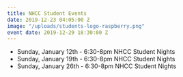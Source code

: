 ```yaml
---
title: NHCC Student Events
date: 2019-12-23 04:05:00 Z
image: "/uploads/students-logo-raspberry.png"
event date: 2019-12-29 18:30:00 Z
---
```



* Sunday, January 12th - 6:30-8pm NHCC Student Nights
* Sunday, January 19th - 6:30-8pm NHCC Student Nights
* Sunday, January 26th - 6:30-8pm NHCC Student Nights